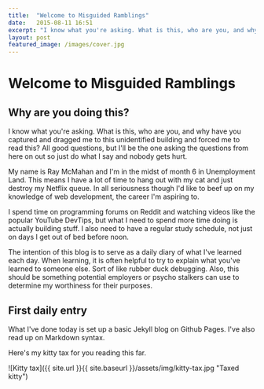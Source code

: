 ```yaml
---
title:  "Welcome to Misguided Ramblings"
date:   2015-08-11 16:51
excerpt: "I know what you're asking. What is this, who are you, and why have you captured and dragged me to this unidentified building and forced me to read this? All good questions, but I'll be the one asking the questions from here on out so just do what I say and nobody gets hurt."
layout: post
featured_image: /images/cover.jpg
---
```


# Welcome to Misguided Ramblings #

## Why are you doing this? ##

I know what you're asking. What is this, who are you, and why have you captured and dragged me to this unidentified building and forced me to read this? All good questions, but I'll be the one asking the questions from here on out so just do what I say and nobody gets hurt.

My name is Ray McMahan and I'm in the midst of month 6 in Unemployment Land. This means I have a lot of time to hang out with my cat and just destroy my Netflix queue. In all seriousness though I'd like to beef up on my knowledge of web development, the career I'm aspiring to.

I spend time on programming forums on Reddit and watching videos like the popular YouTube DevTips, but what I need to spend more time doing is actually building stuff. I also need to have a regular study schedule, not just on days I get out of bed before noon.

The intention of this blog is to serve as a daily diary of what I've learned each day. When learning, it is often helpful to try to explain what you've learned to someone else. Sort of like rubber duck debugging. Also, this should be something potential employers or psycho stalkers can use to determine my worthiness for their purposes.

## First daily entry ##

What I've done today is set up a basic Jekyll blog on Github Pages. I've also read up on Markdown syntax.

Here's my kitty tax for you reading this far.

![Kitty tax]({{ site.url }}{{ site.baseurl }}/assets/img/kitty-tax.jpg "Taxed kitty")